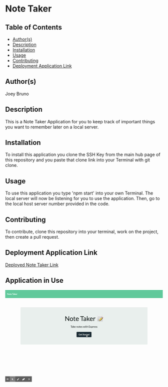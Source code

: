 # Note Taker

## Table of Contents
* [Author(s)](#author(s))
* [Description](#description)
* [Installation](#installation)
* [Usage](#usage)
* [Contributing](#contributing)
* [Deployment Application Link](#deployment-application-link)

## Author(s)
Joey Bruno

## Description
This is a Note Taker Application for you to keep track of important things you want to remember later on a local server.

## Installation
To install this application you clone the SSH Key from the main hub page of this repository and you paste that clone link into your Terminal with git clone.

## Usage
To use this application you type 'npm start' into your own Terminal. The local server will now be listening for you to use the application. Then, go to the local host server number provided in the code.

## Contributing
To contribute, clone this repository into your terminal, work on the project, then create a pull request.

## Deployment Application Link
[Deployed Note Taker Link](http://localhost:8080/)

## Application in Use
![Note Taker In Use](note-taker-demo.gif)
